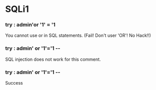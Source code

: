 # SQLi1

### try : admin'or '1' = '1

You cannot use or in SQL statements. (Fail! Don't user 'OR'! No Hack!!)

### try : admin' or '1'='1 --

SQL injection does not work for this comment.

### try : admin' or '1'='1 --

Success
